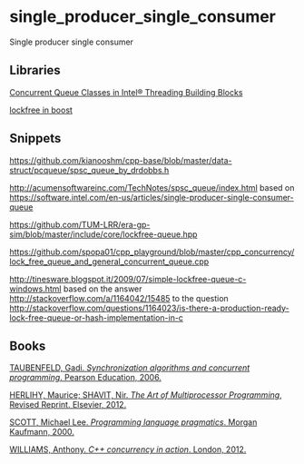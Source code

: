 # single_producer_single_consumer
Single producer single consumer

## Libraries
[Concurrent Queue Classes in Intel® Threading Building Blocks](https://software.intel.com/en-us/node/506081)

[lockfree in boost](http://www.boost.org/doc/libs/1_62_0/doc/html/lockfree.html)

## Snippets
https://github.com/kianooshm/cpp-base/blob/master/data-struct/pcqueue/spsc_queue_by_drdobbs.h

http://acumensoftwareinc.com/TechNotes/spsc_queue/index.html based on https://software.intel.com/en-us/articles/single-producer-single-consumer-queue

https://github.com/TUM-LRR/era-gp-sim/blob/master/include/core/lockfree-queue.hpp

https://github.com/spopa01/cpp_playground/blob/master/cpp_concurrency/lock_free_queue_and_general_concurrent_queue.cpp

http://tinesware.blogspot.it/2009/07/simple-lockfree-queue-c-windows.html based on the answer http://stackoverflow.com/a/1164042/15485 to the question http://stackoverflow.com/questions/1164023/is-there-a-production-ready-lock-free-queue-or-hash-implementation-in-c

## Books
[TAUBENFELD, Gadi. *Synchronization algorithms and concurrent programming*. Pearson Education, 2006.](http://www.faculty.idc.ac.il/gadi/book.htm)

[HERLIHY, Maurice; SHAVIT, Nir. *The Art of Multiprocessor Programming*, Revised Reprint. Elsevier, 2012.](https://people.csail.mit.edu/shanir/)

[SCOTT, Michael Lee. *Programming language pragmatics*. Morgan Kaufmann, 2000.](https://www.cs.rochester.edu/~scott/pragmatics/)

[WILLIAMS, Anthony. *C++ concurrency in action*. London, 2012.](https://www.justsoftwaresolutions.co.uk/)

